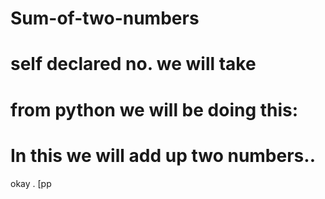 # Sum-of-two-numbers
# self declared no. we will take
# from python we will be doing this:
# In this we will add up two numbers..
okay
.
[pp

